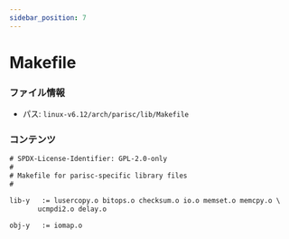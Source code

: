 ```yaml
---
sidebar_position: 7
---
```

# Makefile

### ファイル情報

- パス: `linux-v6.12/arch/parisc/lib/Makefile`

### コンテンツ

```txt
# SPDX-License-Identifier: GPL-2.0-only
#
# Makefile for parisc-specific library files
#

lib-y	:= lusercopy.o bitops.o checksum.o io.o memset.o memcpy.o \
	   ucmpdi2.o delay.o

obj-y	:= iomap.o

```
